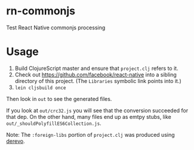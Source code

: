 # rn-commonjs
Test React Native commonjs processing

# Usage

1. Build ClojureScript master and ensure that `project.clj` refers to it.
2. Check out https://github.com/facebook/react-native into a sibling directory of this project. (The `Libraries` symbolic link points into it.)
3. `lein cljsbuild once`

Then look in `out` to see the generated files.

If you look at `out/crc32.js` you will see that the conversion succeeded for that dep.
On the other hand, many files end up as emtpy stubs, like `out/_shouldPolyfillES6Collection.js`.

Note: The `:foreign-libs` portion of `project.clj` was produced using [derevo](https://github.com/mfikes/derevo).

